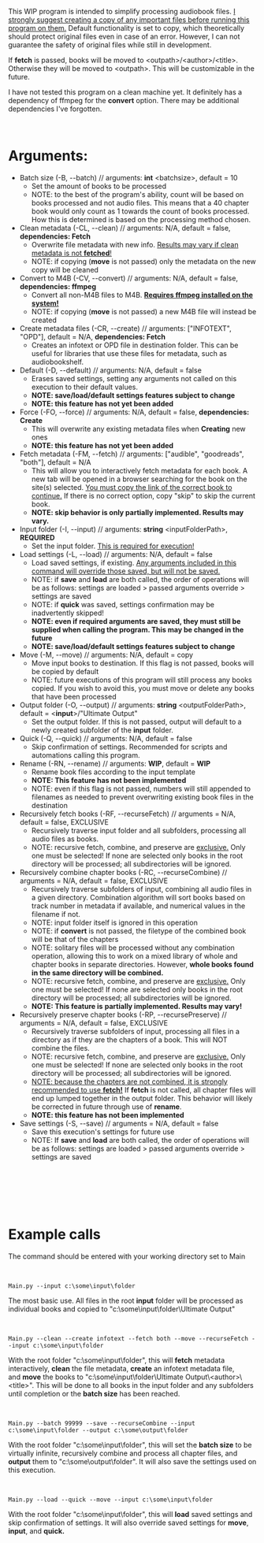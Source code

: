 This WIP program is intended to simplify processing audiobook files. <ins>I strongly suggest creating a copy of any important files before running this program on them.</ins> Default functionality is set to copy, which theoretically should protect original files even in case of an error. However, I can not guarantee the safety of original files while still in development.

If **fetch** is passed, books will be moved to &lt;outpath&gt;/&lt;author&gt;/&lt;title&gt;. Otherwise they will be moved to &lt;outpath&gt;. This will be customizable in the future.

I have not tested this program on a clean machine yet. It definitely has a dependency of ffmpeg for the **convert** option. There may be additional dependencies I've forgotten.

&nbsp;

# Arguments:

- Batch size (-B, --batch) // arguments: **int** &lt;batchsize&gt;, default = 10
    - Set the amount of books to be processed
    - NOTE: to the best of the program's ability, count will be based on books processed and not audio files. This means that a 40 chapter book would only count as 1 towards the count of books processed. How this is determined is based on the processing method chosen.
- Clean metadata (-CL, --clean) // arguments: N/A, default = false, **dependencies: Fetch**
    - Overwrite file metadata with new info. <ins>Results may vary if clean metadata is not **fetched**!</ins>
    - NOTE: if copying (**move** is not passed) only the metadata on the new copy will be cleaned
- Convert to M4B (-CV, --convert) // arguments: N/A, default = false, **dependencies: ffmpeg**
    - Convert all non-M4B files to M4B. <ins>**Requires ffmpeg installed on the system!**</ins>
    - NOTE: if copying (**move** is not passed) a new M4B file will instead be created
- Create metadata files (-CR, --create) // arguments: \["INFOTEXT", "OPD"\], default = N/A, **dependencies: Fetch**
    - Creates an infotext or OPD file in destination folder. This can be useful for libraries that use these files for metadata, such as audiobookshelf.
- Default (-D, --default) // arguments: N/A, default = false
    - Erases saved settings, setting any arguments not called on this execution to their default values.
    - **NOTE: save/load/default settings features subject to change**
    - **NOTE: this feature has not yet been added**
- Force (-FO, --force) // arguments: N/A, default = false, **dependencies: Create**
    - This will overwrite any existing metadata files when **Creating** new ones
    - **NOTE: this feature has not yet been added**
- Fetch metadata (-FM, --fetch) // arguments: \["audible", "goodreads", "both"\], default = N/A
    - This will allow you to interactively fetch metadata for each book. A new tab will be opened in a browser searching for the book on the site(s) selected. <ins>You must copy the link of the correct book to continue.</ins> If there is no correct option, copy "skip" to skip the current book.
    - **NOTE: skip behavior is only partially implemented. Results may vary.**
- Input folder (-I, --input) // arguments: **string** &lt;inputFolderPath&gt;, **REQUIRED**
    - Set the input folder. <ins>This is required for execution!</ins>
- Load settings (-L, --load) // arguments: N/A, default = false
    - Load saved settings, if existing. <ins>Any arguments included in this command will override those saved, but will not be saved.</ins>
    - NOTE: if **save** and **load** are both called, the order of operations will be as follows: settings are loaded > passed arguments override > settings are saved
    - NOTE: if **quick** was saved, settings confirmation may be inadvertently skipped!
    - **NOTE: even if required arguments are saved, they must still be supplied when calling the program. This may be changed in the future**
    - **NOTE: save/load/default settings features subject to change**
- Move (-M, --move) // arguments: N/A, default = copy
    - Move input books to destination. If this flag is not passed, books will be copied by default
    - NOTE: future executions of this program will still process any books copied. If you wish to avoid this, you must move or delete any books that have been processed
- Output folder (-O, --output) // arguments: **string** &lt;outputFolderPath&gt;, default = <**input**\>/"Ultimate Output"
    - Set the output folder. If this is not passed, output will default to a newly created subfolder of the **input** folder.
- Quick (-Q, --quick) // arguments: N/A, default = false
    - Skip confirmation of settings. Recommended for scripts and automations calling this program.
- Rename (-RN, --rename) // arguments: **WIP**, default = **WIP**
    - Rename book files according to the input template
    - **NOTE: This feature has not been implemented**
    - NOTE: even if this flag is not passed, numbers will still appended to filenames as needed to prevent overwriting existing book files in the destination
- Recursively fetch books (-RF, --recurseFetch) // arguments = N/A, default = false, EXCLUSIVE
    - Recursively traverse input folder and all subfolders, processing all audio files as books.
    - NOTE: recursive fetch, combine, and preserve are <ins>exclusive.</ins> Only one must be selected! If none are selected only books in the root directory will be processed; all subdirectories will be ignored.
- Recursively combine chapter books (-RC, --recurseCombine) // arguments = N/A, default = false, EXCLUSIVE
    - Recursively traverse subfolders of input, combining all audio files in a given directory. Combination algorithm will sort books based on track number in metadata if available, and numerical values in the filename if not.
    - NOTE: input folder itself is ignored in this operation
    - NOTE: if **convert** is not passed, the filetype of the combined book will be that of the chapters
    - NOTE: solitary files will be processed without any combination operation, allowing this to work on a mixed library of whole and chapter books in separate directories. However, **whole books found in the same directory will be combined.**
    - NOTE: recursive fetch, combine, and preserve are <ins>exclusive.</ins> Only one must be selected! If none are selected only books in the root directory will be processed; all subdirectories will be ignored.
    - **NOTE: This feature is** **partially implemented. Results may vary!**
- Recursively preserve chapter books (-RP, --recursePreserve) // arguments = N/A, default = false, EXCLUSIVE
    - Recursively traverse subfolders of input, processing all files in a directory as if they are the chapters of a book. This will NOT combine the files.
    - NOTE: recursive fetch, combine, and preserve are <ins>exclusive.</ins> Only one must be selected! If none are selected only books in the root directory will be processed; all subdirectories will be ignored.
    - <ins>NOTE: because the chapters are not combined, it is strongly recommended to use **fetch!**</ins> If **fetch** is not called, all chapter files will end up lumped together in the output folder. This behavior will likely be corrected in future through use of **rename**.
    - **NOTE: this feature has not been implemented**
- Save settings (-S, --save) // arguments = N/A, default = false
    - Save this execution's settings for future use
    - NOTE: If **save** and **load** are both called, the order of operations will be as follows: settings are loaded > passed arguments override > settings are saved

&nbsp;

&nbsp;

&nbsp;

# Example calls

The command should be entered with your working directory set to Main

&nbsp;

`Main.py --input c:\some\input\folder`

The most basic use. All files in the root **input** folder will be processed as individual books and copied to "c:\\some\\input\\folder\\Ultimate Output"

&nbsp;

`Main.py --clean --create infotext --fetch both --move --recurseFetch --input c:\some\input\folder`

With the root folder "c:\\some\\input\\folder", this will **fetch** metadata interactively, **clean** the file metadata, **create** an infotext metadata file, and **move** the books to "c:\\some\\input\\folder\\Ultimate Output\\&lt;author&gt;\\&lt;title&gt;". This will be done to all books in the input folder and any subfolders until completion or the **batch size** has been reached.

&nbsp;

`Main.py --batch 99999 --save --recurseCombine --input c:\some\input\folder --output c:\some\output\folder`

With the root folder "c:\\some\\input\\folder", this will set the **batch size** to be virtually infinite, recursively combine and process all chapter files, and **output** them to "c:\\some\\output\\folder". It will also save the settings used on this execution.

&nbsp;

`Main.py --load --quick --move --input c:\some\input\folder`

With the root folder "c:\\some\\input\\folder", this will **load** saved settings and skip confirmation of settings. It will also override saved settings for **move**, **input**, and **quick.**
